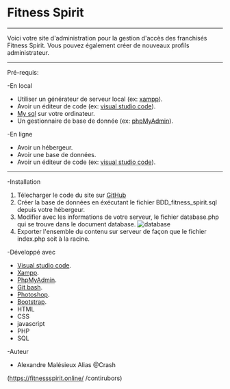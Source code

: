# Fitness Spirit

-----------------

Voici votre site d'administration pour la gestion d'accès des franchisés Fitness Spirit.
Vous pouvez également créer de nouveaux profils administrateur.

-----------------

Pré-requis:

-En local

* Utiliser un générateur de serveur local (ex: [xampp](https://www.apachefriends.org/fr/index.html)).
* Avoir un éditeur de code (ex: [visual studio code](https://code.visualstudio.com/)).
* [My sql](https://dev.mysql.com/downloads/windows/installer/) sur votre ordinateur.
* Un gestionnaire de base de donnée (ex: [phpMyAdmin](https://www.phpmyadmin.net/)).

-En ligne

* Avoir un hébergeur.
* Avoir une base de données.
* Avoir un éditeur de code (ex: [visual studio code](https://code.visualstudio.com/)).

------------------

-Installation

1. Télecharger le code du site sur [GitHub](https://github.com/Crash74300/ECF_GraduateD-veloppeurWebFullStack_d-c2022_copiearendre_MALESIEUX_Alexandre.git)
2. Créer la base de données en éxécutant le fichier BDD_fitness_spirit.sql depuis votre hébergeur.
3. Modifier avec les informations de votre serveur, le fichier database.php qui se trouve dans le document database.
![database](https://zupimages.net/up/22/43/vmc3.png)
4. Exporter l'ensemble du contenu sur serveur de façon que le fichier index.php soit à la racine.

-Développé avec

* [Visual studio code](https://code.visualstudio.com/).
* [Xampp](https://www.apachefriends.org/fr/index.html).
* [PhpMyAdmin](https://www.phpmyadmin.net/).
* [Git bash](https://git-scm.com/downloads).
* [Photoshop](https://www.adobe.com/ch_fr/products/photoshop/landpb.html?gclid=Cj0KCQjwwfiaBhC7ARIsAGvcPe79BTQGXGTn4g1Ag8rZtsGCEjEca82n9hxmR2NN7R4p4_QH5tQXYx0aAvLEEALw_wcB&mv=search&sdid=LZ32SYVR&ef_id=Cj0KCQjwwfiaBhC7ARIsAGvcPe79BTQGXGTn4g1Ag8rZtsGCEjEca82n9hxmR2NN7R4p4_QH5tQXYx0aAvLEEALw_wcB:G:s&s_kwcid=AL!3085!3!393951935427!e!!g!!photoshop!1437380148!58986630169).
* [Bootstrap](https://getbootstrap.com/).
* HTML
* CSS
* javascript
* PHP
* SQL

-Auteur

* Alexandre Malésieux Alias @Crash

(<https://fitnessspirit.online/> /contirubors)
